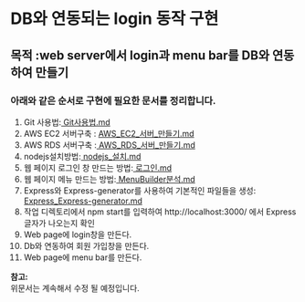 # DB와 연동되는 login 동작 구현    

## 목적 :web server에서 login과 menu bar를 DB와 연동하여 만들기 

### 아래와 같은 순서로 구현에 필요한 문서를 정리합니다.

  1. Git 사용법:<a href="https://github.com/saeamus/zeror-p1/blob/master/Doc/001.Git%EC%82%AC%EC%9A%A9%EB%B2%95.md"> Git사용법.md</a> 
  2. AWS EC2 서버구축 : <a href="https://github.com/saeamus/zeror-p1/blob/master/Doc/002.AWS_EC2_%EC%84%9C%EB%B2%84_%EB%A7%8C%EB%93%A4%EA%B8%B0.md"> AWS_EC2_서버_만들기.md</a>  
  3. AWS RDS 서버구축 :<a href="https://github.com/saeamus/zeror-p1/blob/master/Doc/003.AWS_RDS_%EC%84%9C%EB%B2%84_%EB%A7%8C%EB%93%A4%EA%B8%B0.md"> AWS_RDS_서버_만들기.md</a>
  4. nodejs설치방법:<a href="https://github.com/saeamus/zeror-p1/blob/master/Doc/004.nodejs_%EC%84%A4%EC%B9%98.md"> nodejs_설치.md</a>
  5. 웹 페이지 로그인 창 만드는 방법:<a href="https://github.com/saeamus/zeror-p1/blob/master/Doc/005.%EB%A1%9C%EA%B7%B8%EC%9D%B8.md"> 로그인.md</a>
  6. 웹 페이지 메뉴 만드는 방법:<a href="https://github.com/saeamus/zeror-p1/blob/master/Doc/007.MenuBuilder%EB%B6%84%EC%84%9D.md"> MenuBuilder분석.md</a>
  7. Express와 Express-generator를 사용하여 기본적인 파일들을 생성:<a href="hhttps://github.com/saeamus/zeror-p1/blob/master/Doc/011.Express_Express-generator.md"> Express_Express-generator.md</a>
  8. 작업 디렉토리에서 npm start를 입력하여 http:\/\/localhost:3000\/ 에서 Express 글자가 나오는지 확인
  9. Web page에 login창을 만든다.
  10. Db와 연동하여 회원 가입창을 만든다.
  11. Web page에 menu bar를 만든다.
  
  **참고:**     
  위문서는 계속해서 수정 될 예정입니다.
